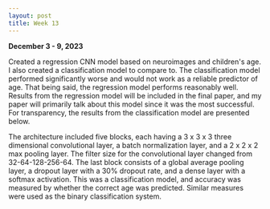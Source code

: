 ```yaml
---
layout: post
title: Week 13
---
```

**December 3 - 9, 2023**

Created a regression CNN model based on neuroimages and children's age. I also created a classification model to compare to. The classification model performed significantly worse and would not 
work as a reliable predictor of age. That being said, the regression model performs reasonably well. Results from the regression model will be included in the final paper, and my paper will primarily talk about this model since it was the most successful. For transparency, the results from the classification model are presented below. 

The architecture included five blocks, each having a 3 x 3 x 3 three dimensional convolutional layer, a batch normalization layer, and a 2 x 2 x 2 max pooling layer. The filter size for the convolutional layer changed from 32-64-128-256-64. The last block consists of a global average pooling layer, a dropout layer with a 30% dropout rate, and a dense layer with a softmax activation. This was a classification model, and accuracy was measured by whether the correct age was predicted. Similar measures were used as the binary classification system. 

